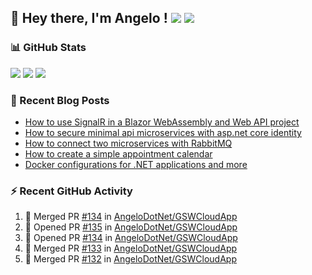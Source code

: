 ## 👋 Hey there, I'm Angelo ! ![](https://img.shields.io/badge/Intel-Core_i5_12th-0071C5?style=for-the-badge&logo=intel&logoColor=white) <a href="https://www.buymeacoffee.com/angelodotnet" target="_blank"><img src="https://img.shields.io/badge/Buy%20Me%20A%20Coffee-FFDD00.svg?style=for-the-badge&logo=Buy-Me-A-Coffee&logoColor=black"></a>

### 📊 GitHub Stats
![](http://github-profile-summary-cards.vercel.app/api/cards/profile-details?username=angelodotnet&theme=darcula)
![](http://github-profile-summary-cards.vercel.app/api/cards/repos-per-language?username=angelodotnet&theme=dracula)
![](http://github-profile-summary-cards.vercel.app/api/cards/most-commit-language?username=angelodotnet&theme=dracula)
<!--![](http://github-profile-summary-cards.vercel.app/api/cards/stats?username=angelodotnet&theme=dracula)
![](http://github-profile-summary-cards.vercel.app/api/cards/productive-time?username=angelodotnet&theme=dracula&utcOffset=8)-->

### 📝 Recent Blog Posts
<!-- BLOG-POST-LIST:START -->
- [How to use SignalR in a Blazor WebAssembly and Web API project](https://dev.to/angelodotnet/how-to-use-signalr-in-a-blazor-webassembly-and-web-api-project-27cp)
- [How to secure minimal api microservices with asp.net core identity](https://dev.to/angelodotnet/how-to-secure-minimal-api-microservices-with-aspnet-core-identity-2o68)
- [How to connect two microservices with RabbitMQ](https://dev.to/angelodotnet/example-of-microservice-communication-with-rabbitmq-3b2f)
- [How to create a simple appointment calendar](https://dev.to/angelodotnet/example-to-create-a-appointment-calendar-477n)
- [Docker configurations for .NET applications and more](https://dev.to/angelodotnet/docker-configurations-for-net-applications-and-more-1pg8)
<!-- BLOG-POST-LIST:END -->

### ⚡ Recent GitHub Activity

  <!--START_SECTION:activity-->
1. 🎉 Merged PR [#134](https://github.com/AngeloDotNet/GSWCloudApp/pull/134) in [AngeloDotNet/GSWCloudApp](https://github.com/AngeloDotNet/GSWCloudApp)
2. 💪 Opened PR [#135](https://github.com/AngeloDotNet/GSWCloudApp/pull/135) in [AngeloDotNet/GSWCloudApp](https://github.com/AngeloDotNet/GSWCloudApp)
3. 💪 Opened PR [#134](https://github.com/AngeloDotNet/GSWCloudApp/pull/134) in [AngeloDotNet/GSWCloudApp](https://github.com/AngeloDotNet/GSWCloudApp)
4. 🎉 Merged PR [#133](https://github.com/AngeloDotNet/GSWCloudApp/pull/133) in [AngeloDotNet/GSWCloudApp](https://github.com/AngeloDotNet/GSWCloudApp)
5. 🎉 Merged PR [#132](https://github.com/AngeloDotNet/GSWCloudApp/pull/132) in [AngeloDotNet/GSWCloudApp](https://github.com/AngeloDotNet/GSWCloudApp)
<!--END_SECTION:activity-->
